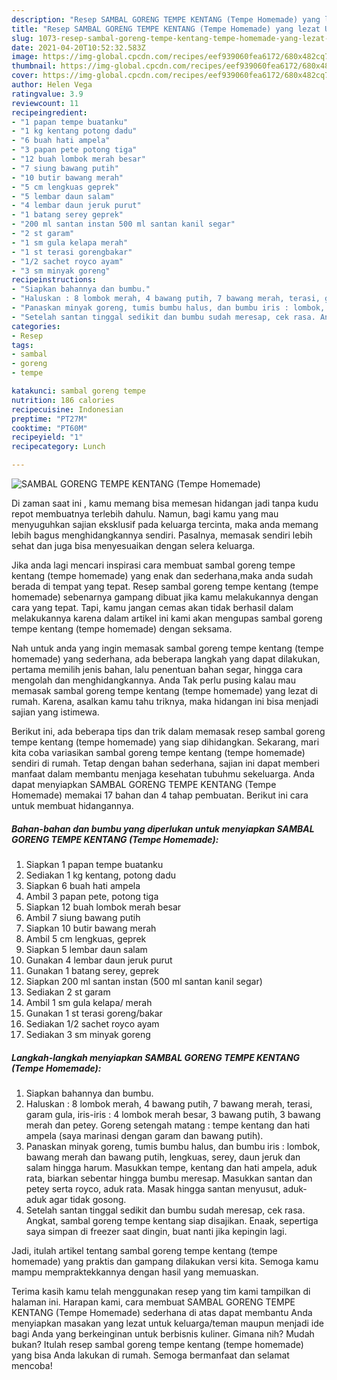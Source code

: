 ```yaml
---
description: "Resep SAMBAL GORENG TEMPE KENTANG (Tempe Homemade) yang lezat Untuk Jualan"
title: "Resep SAMBAL GORENG TEMPE KENTANG (Tempe Homemade) yang lezat Untuk Jualan"
slug: 1073-resep-sambal-goreng-tempe-kentang-tempe-homemade-yang-lezat-untuk-jualan
date: 2021-04-20T10:52:32.583Z
image: https://img-global.cpcdn.com/recipes/eef939060fea6172/680x482cq70/sambal-goreng-tempe-kentang-tempe-homemade-foto-resep-utama.jpg
thumbnail: https://img-global.cpcdn.com/recipes/eef939060fea6172/680x482cq70/sambal-goreng-tempe-kentang-tempe-homemade-foto-resep-utama.jpg
cover: https://img-global.cpcdn.com/recipes/eef939060fea6172/680x482cq70/sambal-goreng-tempe-kentang-tempe-homemade-foto-resep-utama.jpg
author: Helen Vega
ratingvalue: 3.9
reviewcount: 11
recipeingredient:
- "1 papan tempe buatanku"
- "1 kg kentang potong dadu"
- "6 buah hati ampela"
- "3 papan pete potong tiga"
- "12 buah lombok merah besar"
- "7 siung bawang putih"
- "10 butir bawang merah"
- "5 cm lengkuas geprek"
- "5 lembar daun salam"
- "4 lembar daun jeruk purut"
- "1 batang serey geprek"
- "200 ml santan instan 500 ml santan kanil segar"
- "2 st garam"
- "1 sm gula kelapa merah"
- "1 st terasi gorengbakar"
- "1/2 sachet royco ayam"
- "3 sm minyak goreng"
recipeinstructions:
- "Siapkan bahannya dan bumbu."
- "Haluskan : 8 lombok merah, 4 bawang putih, 7 bawang merah, terasi, garam gula, iris-iris : 4 lombok merah besar, 3 bawang putih, 3 bawang merah dan petey. Goreng setengah matang : tempe kentang dan hati ampela (saya marinasi dengan garam dan bawang putih)."
- "Panaskan minyak goreng, tumis bumbu halus, dan bumbu iris : lombok, bawang merah dan bawang putih, lengkuas, serey, daun jeruk dan salam hingga harum. Masukkan tempe, kentang dan hati ampela, aduk rata, biarkan sebentar hingga bumbu meresap. Masukkan santan dan petey serta royco, aduk rata. Masak hingga santan menyusut, aduk-aduk agar tidak gosong."
- "Setelah santan tinggal sedikit dan bumbu sudah meresap, cek rasa. Angkat, sambal goreng tempe kentang siap disajikan. Enaak, sepertiga saya simpan di freezer saat dingin, buat nanti jika kepingin lagi."
categories:
- Resep
tags:
- sambal
- goreng
- tempe

katakunci: sambal goreng tempe 
nutrition: 186 calories
recipecuisine: Indonesian
preptime: "PT27M"
cooktime: "PT60M"
recipeyield: "1"
recipecategory: Lunch

---
```



![SAMBAL GORENG TEMPE KENTANG (Tempe Homemade)](https://img-global.cpcdn.com/recipes/eef939060fea6172/680x482cq70/sambal-goreng-tempe-kentang-tempe-homemade-foto-resep-utama.jpg)

Di zaman  saat ini , kamu memang bisa memesan hidangan jadi tanpa kudu repot membuatnya terlebih dahulu. Namun, bagi kamu yang mau menyuguhkan sajian eksklusif pada keluarga tercinta, maka anda memang lebih bagus menghidangkannya sendiri. Pasalnya, memasak sendiri lebih sehat dan juga bisa menyesuaikan dengan selera keluarga.

Jika anda lagi mencari inspirasi cara membuat sambal goreng tempe kentang (tempe homemade) yang enak dan sederhana,maka anda sudah berada di tempat yang tepat. Resep sambal goreng tempe kentang (tempe homemade)  sebenarnya gampang dibuat jika kamu melakukannya dengan cara yang tepat. Tapi, kamu jangan cemas akan tidak berhasil dalam melakukannya 
karena dalam artikel ini kami akan mengupas sambal goreng tempe kentang (tempe homemade) dengan seksama.  



Nah untuk anda yang ingin memasak sambal goreng tempe kentang (tempe homemade) yang sederhana, ada beberapa langkah yang dapat dilakukan, pertama memilih jenis bahan, lalu penentuan bahan segar, hingga cara mengolah dan menghidangkannya. Anda Tak perlu pusing kalau mau memasak sambal goreng tempe kentang (tempe homemade) yang lezat di rumah. Karena, asalkan kamu  tahu triknya, maka hidangan ini bisa menjadi sajian yang istimewa.

Berikut ini, ada beberapa tips dan trik dalam memasak resep sambal goreng tempe kentang (tempe homemade) yang siap dihidangkan. Sekarang, mari kita coba variasikan sambal goreng tempe kentang (tempe homemade) sendiri di rumah. Tetap dengan bahan sederhana, sajian ini dapat memberi manfaat dalam membantu menjaga kesehatan tubuhmu sekeluarga. Anda dapat menyiapkan SAMBAL GORENG TEMPE KENTANG (Tempe Homemade) memakai 17 bahan dan 4 tahap pembuatan. Berikut ini cara untuk membuat hidangannya.

<!--inarticleads1-->

##### Bahan-bahan dan bumbu yang diperlukan untuk menyiapkan SAMBAL GORENG TEMPE KENTANG (Tempe Homemade):

1. Siapkan 1 papan tempe buatanku
1. Sediakan 1 kg kentang, potong dadu
1. Siapkan 6 buah hati ampela
1. Ambil 3 papan pete, potong tiga
1. Siapkan 12 buah lombok merah besar
1. Ambil 7 siung bawang putih
1. Siapkan 10 butir bawang merah
1. Ambil 5 cm lengkuas, geprek
1. Siapkan 5 lembar daun salam
1. Gunakan 4 lembar daun jeruk purut
1. Gunakan 1 batang serey, geprek
1. Siapkan 200 ml santan instan (500 ml santan kanil segar)
1. Sediakan 2 st garam
1. Ambil 1 sm gula kelapa/ merah
1. Gunakan 1 st terasi goreng/bakar
1. Sediakan 1/2 sachet royco ayam
1. Sediakan 3 sm minyak goreng




<!--inarticleads2-->

##### Langkah-langkah menyiapkan SAMBAL GORENG TEMPE KENTANG (Tempe Homemade):

1. Siapkan bahannya dan bumbu.
1. Haluskan : 8 lombok merah, 4 bawang putih, 7 bawang merah, terasi, garam gula, iris-iris : 4 lombok merah besar, 3 bawang putih, 3 bawang merah dan petey. Goreng setengah matang : tempe kentang dan hati ampela (saya marinasi dengan garam dan bawang putih).
1. Panaskan minyak goreng, tumis bumbu halus, dan bumbu iris : lombok, bawang merah dan bawang putih, lengkuas, serey, daun jeruk dan salam hingga harum. Masukkan tempe, kentang dan hati ampela, aduk rata, biarkan sebentar hingga bumbu meresap. Masukkan santan dan petey serta royco, aduk rata. Masak hingga santan menyusut, aduk-aduk agar tidak gosong.
1. Setelah santan tinggal sedikit dan bumbu sudah meresap, cek rasa. Angkat, sambal goreng tempe kentang siap disajikan. Enaak, sepertiga saya simpan di freezer saat dingin, buat nanti jika kepingin lagi.




Jadi, itulah artikel tentang  sambal goreng tempe kentang (tempe homemade)  yang praktis dan gampang dilakukan versi kita. Semoga kamu mampu mempraktekkannya dengan hasil yang memuaskan. 

Terima kasih kamu telah menggunakan resep yang tim kami tampilkan di halaman ini. Harapan kami, cara membuat  SAMBAL GORENG TEMPE KENTANG (Tempe Homemade) sederhana di atas dapat membantu Anda menyiapkan masakan yang lezat untuk keluarga/teman maupun menjadi ide bagi Anda yang berkeinginan untuk berbisnis kuliner. Gimana nih? Mudah bukan? Itulah resep sambal goreng tempe kentang (tempe homemade) yang bisa Anda lakukan di rumah. Semoga bermanfaat dan selamat mencoba!

